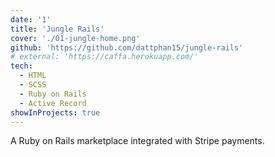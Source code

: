 ```yaml
---
date: '1'
title: 'Jungle Rails'
cover: './01-jungle-home.png'
github: 'https://github.com/dattphan15/jungle-rails'
# external: 'https://caffa.herokuapp.com/'
tech:
  - HTML
  - SCSS
  - Ruby on Rails
  - Active Record
showInProjects: true
---
```


A Ruby on Rails marketplace integrated with Stripe payments.
